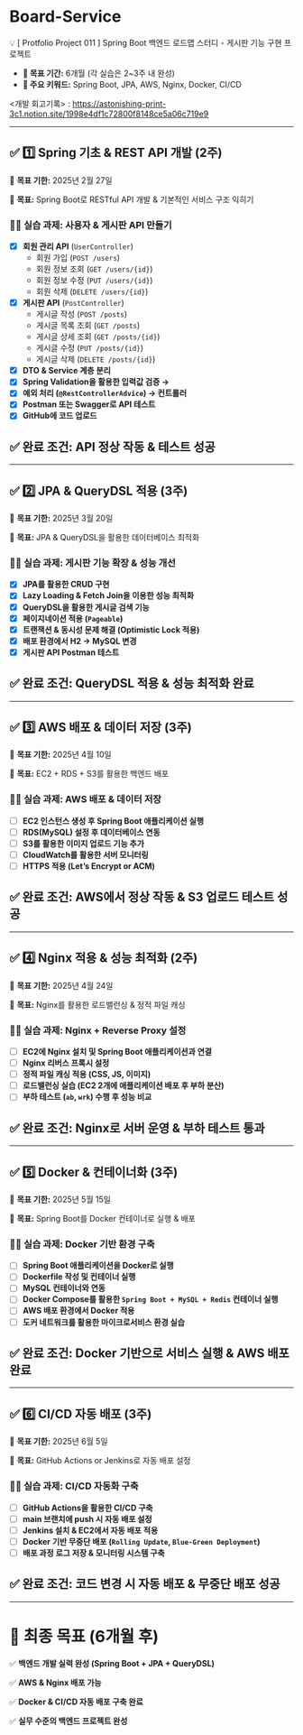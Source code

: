 # Board-Service
💡 [ Protfolio Project 011 ] Spring Boot 백엔드 로드맵 스터디 - 게시판 기능 구현 프로젝트  

- **📅 목표 기간:** 6개월 (각 실습은 2~3주 내 완성)
- **📌 주요 키워드:** Spring Boot, JPA, AWS, Nginx, Docker, CI/CD

<개발 회고기록> : https://astonishing-print-3c1.notion.site/1998e4df1c72800f8148ce5a06c719e9

---

## **✅ 1️⃣ Spring 기초 & REST API 개발 (2주)**

📅 **목표 기한:** 2025년 2월 27일

🎯 **목표:** Spring Boot로 RESTful API 개발 & 기본적인 서비스 구조 익히기

### **👨‍💻 실습 과제: 사용자 & 게시판 API 만들기**

- [x]  **회원 관리 API** (`UserController`)
    - 회원 가입 (`POST /users`)
    - 회원 정보 조회 (`GET /users/{id}`)
    - 회원 정보 수정 (`PUT /users/{id}`)
    - 회원 삭제 (`DELETE /users/{id}`)
- [x]  **게시판 API** (`PostController`)
    - 게시글 작성 (`POST /posts`)
    - 게시글 목록 조회 (`GET /posts`)
    - 게시글 상세 조회 (`GET /posts/{id}`)
    - 게시글 수정 (`PUT /posts/{id}`)
    - 게시글 삭제 (`DELETE /posts/{id}`)
- [x]  **DTO & Service 계층 분리**
- [x]  **Spring Validation을 활용한 입력값 검증 →**
- [x]  **예외 처리 (`@RestControllerAdvice`) → 컨트롤러**
- [x]  **Postman 또는 Swagger로 API 테스트**
- [x]  **GitHub에 코드 업로드**

## ✅ **완료 조건:** API 정상 작동 & 테스트 성공

---

## **✅ 2️⃣ JPA & QueryDSL 적용 (3주)**

📅 **목표 기한:** 2025년 3월 20일

🎯 **목표:** JPA & QueryDSL을 활용한 데이터베이스 최적화

### **👨‍💻 실습 과제: 게시판 기능 확장 & 성능 개선**

- [x]  **JPA를 활용한 CRUD 구현**
- [x]  **Lazy Loading & Fetch Join을 이용한 성능 최적화**
- [x]  **QueryDSL을 활용한 게시글 검색 기능**
- [x]  **페이지네이션 적용 (`Pageable`)**
- [x]  **트랜잭션 & 동시성 문제 해결 (Optimistic Lock 적용)**
- [x]  **배포 환경에서 H2 → MySQL 변경**
- [x]  **게시판 API Postman 테스트**

## ✅ **완료 조건:** QueryDSL 적용 & 성능 최적화 완료

---

## **✅ 3️⃣ AWS 배포 & 데이터 저장 (3주)**

📅 **목표 기한:** 2025년 4월 10일

🎯 **목표:** EC2 + RDS + S3를 활용한 백엔드 배포

### **👨‍💻 실습 과제: AWS 배포 & 데이터 저장**

- [ ]  **EC2 인스턴스 생성 후 Spring Boot 애플리케이션 실행**
- [ ]  **RDS(MySQL) 설정 후 데이터베이스 연동**
- [ ]  **S3를 활용한 이미지 업로드 기능 추가**
- [ ]  **CloudWatch를 활용한 서버 모니터링**
- [ ]  **HTTPS 적용 (Let’s Encrypt or ACM)**

## ✅ **완료 조건:** AWS에서 정상 작동 & S3 업로드 테스트 성공

---

## **✅ 4️⃣ Nginx 적용 & 성능 최적화 (2주)**

📅 **목표 기한:** 2025년 4월 24일

🎯 **목표:** Nginx를 활용한 로드밸런싱 & 정적 파일 캐싱

### **👨‍💻 실습 과제: Nginx + Reverse Proxy 설정**

- [ ]  **EC2에 Nginx 설치 및 Spring Boot 애플리케이션과 연결**
- [ ]  **Nginx 리버스 프록시 설정**
- [ ]  **정적 파일 캐싱 적용 (CSS, JS, 이미지)**
- [ ]  **로드밸런싱 실습 (EC2 2개에 애플리케이션 배포 후 부하 분산)**
- [ ]  **부하 테스트 (`ab`, `wrk`) 수행 후 성능 비교**

## ✅ **완료 조건:** Nginx로 서버 운영 & 부하 테스트 통과

---

## **✅ 5️⃣ Docker & 컨테이너화 (3주)**

📅 **목표 기한:** 2025년 5월 15일

🎯 **목표:** Spring Boot를 Docker 컨테이너로 실행 & 배포

### **👨‍💻 실습 과제: Docker 기반 환경 구축**

- [ ]  **Spring Boot 애플리케이션을 Docker로 실행**
- [ ]  **Dockerfile 작성 및 컨테이너 실행**
- [ ]  **MySQL 컨테이너와 연동**
- [ ]  **Docker Compose를 활용한 `Spring Boot + MySQL + Redis` 컨테이너 실행**
- [ ]  **AWS 배포 환경에서 Docker 적용**
- [ ]  **도커 네트워크를 활용한 마이크로서비스 환경 실습**

## ✅ **완료 조건:** Docker 기반으로 서비스 실행 & AWS 배포 완료

---

## **✅ 6️⃣ CI/CD 자동 배포 (3주)**

📅 **목표 기한:** 2025년 6월 5일

🎯 **목표:** GitHub Actions or Jenkins로 자동 배포 설정

### **👨‍💻 실습 과제: CI/CD 자동화 구축**

- [ ]  **GitHub Actions을 활용한 CI/CD 구축**
- [ ]  **main 브랜치에 push 시 자동 배포 설정**
- [ ]  **Jenkins 설치 & EC2에서 자동 배포 적용**
- [ ]  **Docker 기반 무중단 배포 (`Rolling Update`, `Blue-Green Deployment`)**
- [ ]  **배포 과정 로그 저장 & 모니터링 시스템 구축**

## ✅ **완료 조건:** 코드 변경 시 자동 배포 & 무중단 배포 성공

---

# **🚀 최종 목표 (6개월 후)**

✅ **백엔드 개발 실력 완성 (Spring Boot + JPA + QueryDSL)**

✅ **AWS & Nginx 배포 가능**

✅ **Docker & CI/CD 자동 배포 구축 완료**

✅ **실무 수준의 백엔드 프로젝트 완성**
